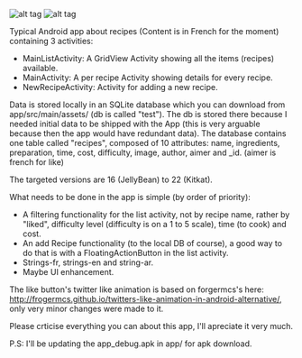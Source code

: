 ![alt tag](https://cloud.githubusercontent.com/assets/12183061/20242892/ed751682-a936-11e6-8e39-cb8d12ab7135.png)
![alt tag](https://cloud.githubusercontent.com/assets/12183061/20321220/9b394b76-ab6c-11e6-81a8-b227624d329a.png)

Typical Android app about recipes (Content is in French for the moment) containing 3 activities:
- MainListActivity: A GridView Activity showing all the items (recipes) available.
- MainActivity: A per recipe Activity showing details for every recipe.
- NewRecipeActivity: Activity for adding a new recipe.

Data is stored locally in an SQLite database which you can download from app/src/main/assets/ (db is called "test"). The db is stored there because I needed initial data to be shipped with the App (this is very arguable because then the app would have redundant data).
The database contains one table called "recipes", composed of 10 attributes:
name, ingredients, preparation, time, cost, difficulty, image, author, aimer and _id. (aimer is french for like)

The targeted versions are 16 (JellyBean) to 22 (Kitkat).

What needs to be done in the app is simple (by order of priority):
- A filtering functionality for the list activity, not by recipe name, rather by "liked", difficulty level (difficulty is on a 1 to 5 scale), time (to cook) and cost.
- An add Recipe functionality (to the local DB of course), a good way to do that is with a FloatingActionButton in the list activity.
- Strings-fr, strings-en and string-ar.
- Maybe UI enhancement.

The like button's twitter like animation is based on forgermcs's here: http://frogermcs.github.io/twitters-like-animation-in-android-alternative/, only very minor changes were made to it.

Please crticise everything you can about this app, I'll apreciate it very much.

P.S: I'll be updating the app_debug.apk in app/ for apk download.
